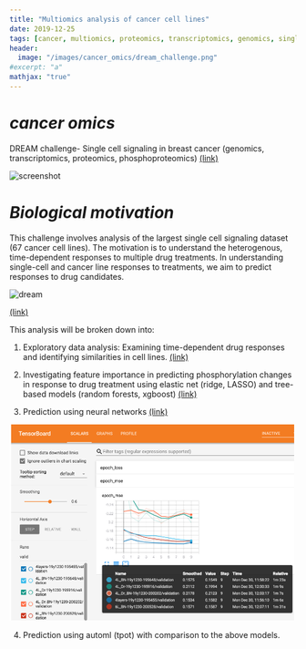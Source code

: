 ```yaml
---
title: "Multiomics analysis of cancer cell lines"
date: 2019-12-25
tags: [cancer, multiomics, proteomics, transcriptomics, genomics, single cell]
header:
  image: "/images/cancer_omics/dream_challenge.png"
#excerpt: "a"
mathjax: "true"
---
```


# *cancer omics*
DREAM challenge- Single cell signaling in breast cancer (genomics, transcriptomics, proteomics, phosphoproteomics) [(link)](https://www.synapse.org/#!Synapse:syn20366914/wiki/593925)



<img width="330" alt="screenshot" src="https://user-images.githubusercontent.com/46359281/71352057-4c380e00-2543-11ea-81a8-82add3663ece.png">

# *Biological motivation*


This challenge involves analysis of the largest single cell signaling dataset (67 cancer cell lines). The motivation is to understand the heterogenous, time-dependent responses to multiple drug treatments. In understanding single-cell and cancer line responses to treatments, we aim to predict responses to drug candidates.

![dream](https://user-images.githubusercontent.com/46359281/71548582-88190c00-2965-11ea-97fd-6dedbb1eeb4a.png)


[(link)](https://www.synapse.org/#!Synapse:syn20366914/wiki/593925)

This analysis will be broken down into:

1. Exploratory data analysis: Examining time-dependent drug responses and identifying similarities in cell lines. [(link)](https://github.com/jtwang1027/cancer_omics/blob/master/1_EDA_cell_line_exploration.ipynb)

2. Investigating feature importance in predicting phosphorylation changes in response to drug treatment using elastic net (ridge, LASSO) and tree-based models (random forests, xgboost) [(link)](https://github.com/jtwang1027/cancer_omics/blob/master/2A_elastic_net.ipynb) 

3. Prediction using neural networks [(link)](https://github.com/jtwang1027/cancer_omics/blob/master/3_neural_network.ipynb) 
<img src="../images/cancer_omics/tensorboard.png" alt="tensorboard" width="500"/>


4. Prediction using automl (tpot) with comparison to the above models. 
